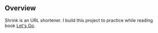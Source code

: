 ## Overview

Shrink is an URL shortener. I build this project to practice while reading book [Let's Go](https://lets-go.alexedwards.net/).